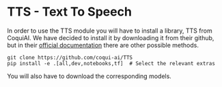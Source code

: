 # TTS - Text To Speech

In order to use the TTS module you will have to install a library, TTS from CoquiAI. We have decided to install it by downloading it from their github, but in their [official documentation](https://github.com/coqui-ai/TTS) there are other possible methods.

```console
git clone https://github.com/coqui-ai/TTS
pip install -e .[all,dev,notebooks,tf]  # Select the relevant extras
```

You will also have to download the corresponding models.